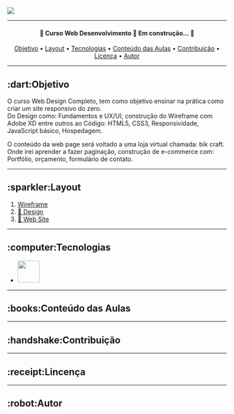 
<a href="https://www.origamid.com/curso/web-design-completo/">
  <img src="https://scontent.fldb11-1.fna.fbcdn.net/v/t31.18172-8/s960x960/18278155_1335288956537288_7397950741661673792_o.png?_nc_cat=110&ccb=1-3&_nc_sid=e3f864&_nc_ohc=NeX5wYYQ_4gAX-2_F-J&_nc_ht=scontent.fldb11-1.fna&tp=30&oh=b19ecb7818657ebe48f79a946ce7996f&oe=609CB605">
 </a>
 <hr>
 
 <h4 align="center"> 
	🚧  Curso Web Desenvolvimento 🚀 Em construção...  🚧
</h4>

<p align="center">
 <a href="#objetivo">Objetivo</a> •
 <a href="#layout">Layout</a> • 
 <a href="#tecnologias">Tecnologias</a> •
 <a href="#conteudo-das-Aulas">Conteúdo das Aulas</a> •
 <a href="#contribuicao">Contribuição</a> • 
 <a href="#licenc-a">Licença</a> • 
 <a href="#autor">Autor</a>
</p>
<hr>

<h2 id="objetivo">:dart:Objetivo</h2>
  <p>
    O curso Web Design Completo, tem como objetivo ensinar na prática como criar um site responsivo do zero.<br>
    Do Design como: Fundamentos e UX/UI, construção do Wireframe com Adobe XD entre outros ao Código: HTML5, CSS3, Responsividade, JavaScript básico, Hospedagem.
  </p>  
  <p>
	O conteúdo da web page será voltado a uma loja virtual chamada: bik craft. Onde irei aprender a fazer paginação, construção de e-commerce com: Portfólio, orçamento, formulário de contato.
 </p>
 <hr>
 
  
 
<h2 id="layout">:sparkler:Layout</h2>
<ol>
	<li><a href="https://xd.adobe.com/embed/128d6039-d540-41f9-9b64-b15995fca3d4-47de/">Wireframe</a></li>
	<li><a href="#">🚧 Design</a></li>
	<li><a href="#">🚧 Web Site</a></li>
</ol>


<hr>
<h2 id="tecnologias">:computer:Tecnologias</h2>
<ul>
	<li><img width="50" src="https://upload.wikimedia.org/wikipedia/commons/thumb/c/c2/Adobe_XD_CC_icon.svg/1200px-Adobe_XD_CC_icon.svg.png"></li>
</ul>

<hr>
<h2 id="conteudo-das-Aulas">:books:Conteúdo das Aulas</h2>

<hr>
<h2 id="contribuicao">:handshake:Contribuição</h2>

<hr>
<h2 id="licenc-a">:receipt:Lincença</h2>

<hr>
<h2 id="autor">:robot:Autor</h2>
 


